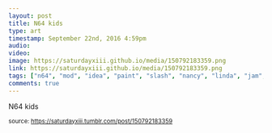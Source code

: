 ```yaml
---
layout: post
title: N64 kids
type: art
timestamp: September 22nd, 2016 4:59pm
audio: 
video: 
image: https://saturdayxiii.github.io/media/150792183359.png
link: https://saturdayxiii.github.io/media/150792183359.png
tags: ["n64", "mod", "idea", "paint", "slash", "nancy", "linda", "jam", "art"]
comments: true
---
```


N64 kids
 
  
<small>source: https://saturdayxiii.tumblr.com/post/150792183359</small>